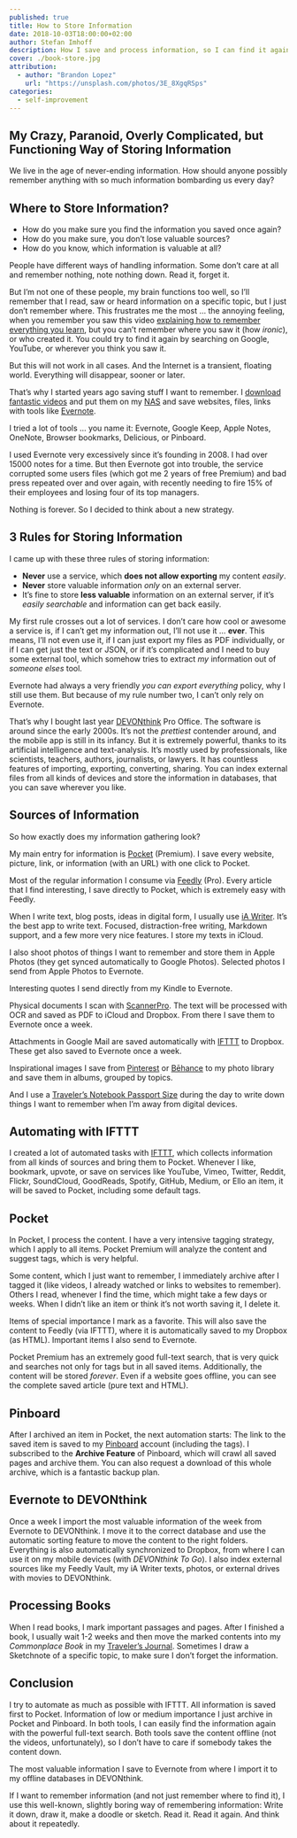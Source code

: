 ```yaml
---
published: true
title: How to Store Information
date: 2018-10-03T18:00:00+02:00
author: Stefan Imhoff
description: How I save and process information, so I can find it again quickly and store it so I can’t loose it again.
cover: ./book-store.jpg
attribution:
  - author: "Brandon Lopez"
    url: "https://unsplash.com/photos/3E_8XgqRSps"
categories:
  - self-improvement
---
```


## My Crazy, Paranoid, Overly Complicated, but Functioning Way of Storing Information

We live in the age of never-ending information. How should anyone possibly remember anything with so much information bombarding us every day?

## Where to Store Information?

- How do you make sure you find the information you saved once again?
- How do you make sure, you don’t lose valuable sources?
- How do you know, which information is valuable at all?

People have different ways of handling information. Some don’t care at all and remember nothing, note nothing down. Read it, forget it.

But I’m not one of these people, my brain functions too well, so I’ll remember that I read, saw or heard information on a specific topic, but I just don’t remember where. This frustrates me the most … the annoying feeling, when you remember you saw this video [explaining how to remember everything you learn](https://www.youtube.com/watch?v=V-UvSKe8jW4), but you can’t remember where you saw it (how _ironic_), or who created it. You could try to find it again by searching on Google, YouTube, or wherever you think you saw it.

But this will not work in all cases. And the Internet is a transient, floating world. Everything will disappear, sooner or later.

That’s why I started years ago saving stuff I want to remember. I [download fantastic videos](https://rg3.github.io/youtube-dl/) and put them on my [NAS](https://www.synology.com/) and save websites, files, links with tools like [Evernote](https://evernote.com/).

I tried a lot of tools … you name it: Evernote, Google Keep, Apple Notes, OneNote, Browser bookmarks, Delicious, or Pinboard.

I used Evernote very excessively since it’s founding in 2008. I had over 15000 notes for a time. But then Evernote got into trouble, the service corrupted some users files (which got me 2 years of free Premium) and bad press repeated over and over again, with recently needing to fire 15% of their employees and losing four of its top managers.

Nothing is forever. So I decided to think about a new strategy.

## 3 Rules for Storing Information

I came up with these three rules of storing information:

- **Never** use a service, which **does not allow exporting** my content _easily_.
- **Never** store valuable information _only_ on an external server.
- It’s fine to store **less valuable** information on an external server, if it’s _easily searchable_ and information can get back easily.

My first rule crosses out a lot of services. I don’t care how cool or awesome a service is, if I can’t get my information out, I’ll not use it … **ever**. This means, I’ll not even use it, if I can just export my files as PDF individually, or if I can get just the text or JSON, or if it’s complicated and I need to buy some external tool, which somehow tries to extract _my_ information out of _someone elses_ tool.

Evernote had always a very friendly _you can export everything_ policy, why I still use them. But because of my rule number two, I can’t only rely on Evernote.

That’s why I bought last year [DEVONthink](https://www.devontechnologies.com/apps/devonthink) Pro Office. The software is around since the early 2000s. It’s not the _prettiest_ contender around, and the mobile app is still in its infancy. But it is extremely powerful, thanks to its artificial intelligence and text-analysis. It’s mostly used by professionals, like scientists, teachers, authors, journalists, or lawyers. It has countless features of importing, exporting, converting, sharing. You can index external files from all kinds of devices and store the information in databases, that you can save wherever you like.

## Sources of Information

So how exactly does my information gathering look?

My main entry for information is [Pocket](https://getpocket.com/) (Premium). I save every website, picture, link, or information (with an URL) with one click to Pocket.

Most of the regular information I consume via [Feedly](https://feedly.com/) (Pro). Every article that I find interesting, I save directly to Pocket, which is extremely easy with Feedly.

When I write text, blog posts, ideas in digital form, I usually use [iA Writer](https://ia.net/writer). It’s the best app to write text. Focused, distraction-free writing, Markdown support, and a few more very nice features. I store my texts in iCloud.

I also shoot photos of things I want to remember and store them in Apple Photos (they get synced automatically to Google Photos). Selected photos I send from Apple Photos to Evernote.

Interesting quotes I send directly from my Kindle to Evernote.

Physical documents I scan with [ScannerPro](https://readdle.com/scannerpro). The text will be processed with OCR and saved as PDF to iCloud and Dropbox. From there I save them to Evernote once a week.

Attachments in Google Mail are saved automatically with [IFTTT](https://ifttt.com/) to Dropbox. These get also saved to Evernote once a week.

Inspirational images I save from [Pinterest](https://www.pinterest.de/) or [Bēhance](https://www.behance.net/) to my photo library and save them in albums, grouped by topics.

And I use a [Traveler’s Notebook Passport Size](https://www.travelers-company.com/products/trnote/starter-kit-passport) during the day to write down things I want to remember when I’m away from digital devices.

## Automating with IFTTT

I created a lot of automated tasks with [IFTTT](https://ifttt.com/), which collects information from all kinds of sources and bring them to Pocket. Whenever I like, bookmark, upvote, or save on services like YouTube, Vimeo, Twitter, Reddit, Flickr, SoundCloud, GoodReads, Spotify, GitHub, Medium, or Ello an item, it will be saved to Pocket, including some default tags.

## Pocket

In Pocket, I process the content. I have a very intensive tagging strategy, which I apply to all items. Pocket Premium will analyze the content and suggest tags, which is very helpful.

Some content, which I just want to remember, I immediately archive after I tagged it (like videos, I already watched or links to websites to remember). Others I read, whenever I find the time, which might take a few days or weeks. When I didn’t like an item or think it’s not worth saving it, I delete it.

Items of special importance I mark as a favorite. This will also save the content to Feedly (via IFTTT), where it is automatically saved to my Dropbox (as HTML). Important items I also send to Evernote.

Pocket Premium has an extremely good full-text search, that is very quick and searches not only for tags but in all saved items. Additionally, the content will be stored _forever_. Even if a website goes offline, you can see the complete saved article (pure text and HTML).

## Pinboard

After I archived an item in Pocket, the next automation starts: The link to the saved item is saved to my [Pinboard](https://pinboard.in/u:kogakure/) account (including the tags). I subscribed to the **Archive Feature** of Pinboard, which will crawl all saved pages and archive them. You can also request a download of this whole archive, which is a fantastic backup plan.

## Evernote to DEVONthink

Once a week I import the most valuable information of the week from Evernote to DEVONthink. I move it to the correct database and use the automatic sorting feature to move the content to the right folders. Everything is also automatically synchronized to Dropbox, from where I can use it on my mobile devices (with _DEVONthink To Go_). I also index external sources like my Feedly Vault, my iA Writer texts, photos, or external drives with movies to DEVONthink.

## Processing Books

When I read books, I mark important passages and pages. After I finished a book, I usually wait 1-2 weeks and then move the marked contents into my _Commonplace Book_ in my [Traveler’s Journal](https://www.travelers-company.com/products/trnote/starter-kit-regular). Sometimes I draw a Sketchnote of a specific topic, to make sure I don’t forget the information.

## Conclusion

I try to automate as much as possible with IFTTT. All information is saved first to Pocket. Information of low or medium importance I just archive in Pocket and Pinboard. In both tools, I can easily find the information again with the powerful full-text search. Both tools save the content offline (not the videos, unfortunately), so I don’t have to care if somebody takes the content down.

The most valuable information I save to Evernote from where I import it to my offline databases in DEVONthink.

If I want to remember information (and not just remember where to find it), I use this well-known, slightly boring way of remembering information: Write it down, draw it, make a doodle or sketch. Read it. Read it again. And think about it repeatedly.
